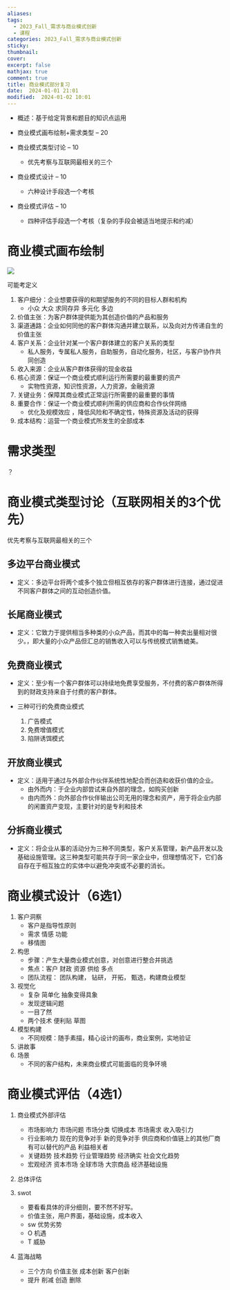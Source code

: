 ```yaml
---
aliases: 
tags:
  - 2023_Fall_需求与商业模式创新
  - 课程
categories: 2023_Fall_需求与商业模式创新
sticky: 
thumbnail: 
cover: 
excerpt: false
mathjax: true
comment: true
title: 商业模式部分复习
date:  2024-01-01 21:01
modified:  2024-01-02 10:01
---
```

- 概述：基于给定背景和题目的知识点运用

- 商业模式画布绘制+需求类型 – 20
- 商业模式类型讨论 – 10
	- 优先考察与互联网最相关的三个
- 商业模式设计 – 10
	- 六种设计手段选一个考核
- 商业模式评估 – 10
	- 四种评估手段选一个考核（复杂的手段会被适当地提示和约减）

# 商业模式画布绘制

![](https://chillcharlie-img.oss-cn-hangzhou.aliyuncs.com/image%2F2023%2F10%2F12%2Fb4e83f1d6413767f73baec4b9dbc2fe2_20231012110808.png)

可能考定义

1. 客户细分：企业想要获得的和期望服务的不同的目标人群和机构
	- 小众 大众 求同存异 多元化 多边
2. 价值主张：为客户群体提供能为其创造价值的产品和服务
3. 渠道通路：企业如何同他的客户群体沟通并建立联系，以及向对方传递自生的价值主张
4. 客户关系：企业针对某一个客户群体建立的客户关系的类型
	- 私人服务，专属私人服务，自助服务，自动化服务，社区，与客户协作共同创造
5. 收入来源：企业从客户群体获得的现金收益
6. 核心资源：保证一个商业模式顺利运行所需要的最重要的资产
	- 实物性资源，知识性资源，人力资源，金融资源
7. 关键业务：保障其商业模式正常运行所需要的最重要的事情
8. 重要合作：保证一个商业模式顺利所需的供应商和合作伙伴网络
	- 优化及规模效应 ，降低风险和不确定性，特殊资源及活动的获得
9. 成本结构：运营一个商业模式所发生的全部成本

# 需求类型

？

# 商业模式类型讨论（互联网相关的3个优先）

优先考察与互联网最相关的三个

## 多边平台商业模式

- 定义：多边平台将两个或多个独立但相互依存的客户群体进行连接，通过促进不同客户群体之间的互动创造价值。

## 长尾商业模式

- 定义：它致力于提供相当多种类的小众产品，而其中的每一种卖出量相对很少。，即大量的小众产品但汇总的销售收入可以与传统模式销售媲美。

## 免费商业模式

- 定义：至少有一个客户群体可以持续地免费享受服务，不付费的客户群体所得到的财政支持来自于付费的客户群体。

- 三种可行的免费商业模式
	1. 广告模式
	2. 免费增值模式
	3. 陷阱诱饵模式

## 开放商业模式

- 定义：适用于通过与外部合作伙伴系统性地配合而创造和收获价值的企业。
	- 由外而内：于企业内部尝试来自外部的理念，如购买创新
	- 由内而外：向外部合作伙伴输出公司无用的理念和资产，用于将企业内部的闲置资产变现，主要针对的是专利和技术

## 分拆商业模式

- 定义：将企业从事的活动分为三种不同类型，客户关系管理，新产品开发以及基础设施管理。这三种类型可能共存于同一家企业中，但理想情况下，它们各自存在于相互独立的实体中以避免冲突或不必要的消长。

# 商业模式设计（6选1）

1. 客户洞察
	- 客户是指导性原则
	- 需求 情感 功能
	- 移情图
2. 构思
	- 步骤：产生大量商业模式创意，对创意进行整合并挑选
	- 焦点：客户 财政 资源 供给 多点
	- 团队流程： 团队构建， 钻研， 开拓， 甄选，构建商业模型
3. 视觉化
	- 复杂 简单化 抽象变得具象
	- 发现逻辑问题
	- 一目了然
	- 两个技术 便利贴 草图
4. 模型构建
	- 不同规模：随手素描，精心设计的画布，商业案例，实地验证
5. 讲故事
6. 场景
	- 不同的客户结构，未来商业模式可能面临的竞争环境

# 商业模式评估（4选1）

1. 商业模式外部评估
	- 市场影响力 市场问题 市场分类 切换成本 市场需求 收入吸引力
	- 行业影响力 现在的竞争对手 新的竞争对手 供应商和价值链上的其他厂商 有可以替代的产品 利益相关者
	- 关键趋势 技术趋势 行业管理趋势 经济确实 社会文化趋势
	- 宏观经济 资本市场 全球市场 大宗商品 经济基础设施

2. 总体评估
3. swot 
	- 要看看具体的评分细则，要不然不好写。
	- 价值主张，用户界面，基础设施，成本收入
	- sw 优势劣势
	- O 机遇
	- T 威胁
4. 蓝海战略
	- 三个方向 价值主张 成本创新 客户创新
	- 提升 削减 创造 删除